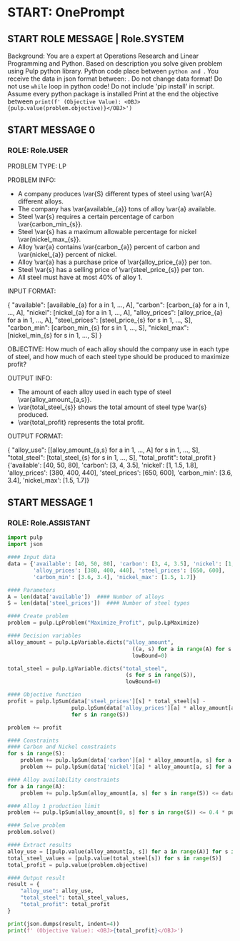 # START: OnePrompt 
## START ROLE MESSAGE | Role.SYSTEM 
Background: You are a expert at Operations Research and Linear Programming and Python. Based on description you solve given problem using Pulp python library. Python code place between ```python and ```. You receive the data in json format between: <DATA></DATA>. Do not change data format! Do not use `while` loop in python code! Do not include 'pip install' in script. Assume every python package is installed Print at the end the objective between <OBJ></OBJ> `print(f' (Objective Value): <OBJ>{pulp.value(problem.objective)}</OBJ>')`  
## START MESSAGE 0 
### ROLE: Role.USER
<DESCRIPTION>
PROBLEM TYPE: LP

PROBLEM INFO:

- A company produces \var{S} different types of steel using \var{A} different alloys.
- The company has \var{available_{a}} tons of alloy \var{a} available.
- Steel \var{s} requires a certain percentage of carbon \var{carbon_min_{s}}.
- Steel \var{s} has a maximum allowable percentage for nickel \var{nickel_max_{s}}.
- Alloy \var{a} contains \var{carbon_{a}} percent of carbon and \var{nickel_{a}} percent of nickel.
- Alloy \var{a} has a purchase price of \var{alloy_price_{a}} per ton.
- Steel \var{s} has a selling price of \var{steel_price_{s}} per ton.
- All steel must have at most 40% of alloy 1.

INPUT FORMAT: 

{
"available": [available_{a} for a in 1, ..., A],
"carbon": [carbon_{a} for a in 1, ..., A],
"nickel": [nickel_{a} for a in 1, ..., A],
"alloy_prices": [alloy_price_{a} for a in 1, ..., A],
"steel_prices": [steel_price_{s} for s in 1, ..., S],
"carbon_min": [carbon_min_{s} for s in 1, ..., S],
"nickel_max": [nickel_min_{s} for s in 1, ..., S]
}

OBJECTIVE: How much of each alloy should the company use in each type of steel, and how much of each steel type should be produced to maximize profit?

OUTPUT INFO:

- The amount of each alloy used in each type of steel \var{alloy_amount_{a,s}}.
- \var{total_steel_{s}} shows the total amount of steel type \var{s} produced.
- \var{total_profit} represents the total profit.

OUTPUT FORMAT:

{
    "alloy_use": [[alloy_amount_{a,s} for a in 1, ..., A] for s in 1, ..., S],
    "total_steel": [total_steel_{s} for s in 1, ..., S],
    "total_profit": total_profit
}
</DESCRIPTION>
<DATA>
{'available': [40, 50, 80], 'carbon': [3, 4, 3.5], 'nickel': [1, 1.5, 1.8], 'alloy_prices': [380, 400, 440], 'steel_prices': [650, 600], 'carbon_min': [3.6, 3.4], 'nickel_max': [1.5, 1.7]}</DATA>


## START MESSAGE 1 
### ROLE: Role.ASSISTANT
```python
import pulp
import json

#### Input data
data = {'available': [40, 50, 80], 'carbon': [3, 4, 3.5], 'nickel': [1, 1.5, 1.8], 
        'alloy_prices': [380, 400, 440], 'steel_prices': [650, 600], 
        'carbon_min': [3.6, 3.4], 'nickel_max': [1.5, 1.7]}

#### Parameters
A = len(data['available'])  #### Number of alloys
S = len(data['steel_prices'])  #### Number of steel types

#### Create problem
problem = pulp.LpProblem("Maximize_Profit", pulp.LpMaximize)

#### Decision variables
alloy_amount = pulp.LpVariable.dicts("alloy_amount", 
                                       ((a, s) for a in range(A) for s in range(S)), 
                                       lowBound=0)

total_steel = pulp.LpVariable.dicts("total_steel", 
                                     (s for s in range(S)), 
                                     lowBound=0)

#### Objective function
profit = pulp.lpSum(data['steel_prices'][s] * total_steel[s] - 
                    pulp.lpSum(data['alloy_prices'][a] * alloy_amount[a, s] for a in range(A)) 
                    for s in range(S))

problem += profit

#### Constraints
#### Carbon and Nickel constraints
for s in range(S):
    problem += pulp.lpSum(data['carbon'][a] * alloy_amount[a, s] for a in range(A)) >= data['carbon_min'][s] * total_steel[s]
    problem += pulp.lpSum(data['nickel'][a] * alloy_amount[a, s] for a in range(A)) <= data['nickel_max'][s] * total_steel[s]

#### Alloy availability constraints
for a in range(A):
    problem += pulp.lpSum(alloy_amount[a, s] for s in range(S)) <= data['available'][a]

#### Alloy 1 production limit
problem += pulp.lpSum(alloy_amount[0, s] for s in range(S)) <= 0.4 * pulp.lpSum(total_steel[s] for s in range(S))

#### Solve problem
problem.solve()

#### Extract results
alloy_use = [[pulp.value(alloy_amount[a, s]) for a in range(A)] for s in range(S)]
total_steel_values = [pulp.value(total_steel[s]) for s in range(S)]
total_profit = pulp.value(problem.objective)

#### Output result
result = {
    "alloy_use": alloy_use,
    "total_steel": total_steel_values,
    "total_profit": total_profit
}

print(json.dumps(result, indent=4))
print(f' (Objective Value): <OBJ>{total_profit}</OBJ>')
```

